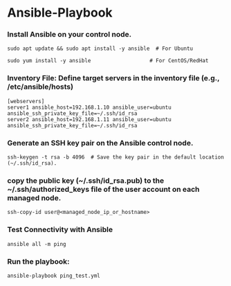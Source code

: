 # Ansible-Playbook

### Install Ansible on your control node.


    sudo apt update && sudo apt install -y ansible  # For Ubuntu

    sudo yum install -y ansible                   # For CentOS/RedHat


### Inventory File: Define target servers in the inventory file (e.g., /etc/ansible/hosts)


    [webservers]
    server1 ansible_host=192.168.1.10 ansible_user=ubuntu ansible_ssh_private_key_file=~/.ssh/id_rsa
    server2 ansible_host=192.168.1.11 ansible_user=ubuntu ansible_ssh_private_key_file=~/.ssh/id_rsa


### Generate an SSH key pair on the Ansible control node.


    ssh-keygen -t rsa -b 4096  # Save the key pair in the default location (~/.ssh/id_rsa).


### copy the public key (~/.ssh/id_rsa.pub) to the ~/.ssh/authorized_keys file of the user account on each managed node.


    ssh-copy-id user@<managed_node_ip_or_hostname>


### Test Connectivity with Ansible


    ansible all -m ping


### Run the playbook:


    ansible-playbook ping_test.yml
